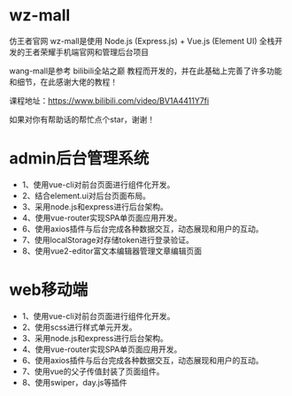 # wz-mall
 仿王者官网
 wz-mall是使用 Node.js (Express.js) + Vue.js (Element UI) 全栈开发的王者荣耀手机端官网和管理后台项目

 wang-mall是参考 bilibili全站之巅 教程而开发的，并在此基础上完善了许多功能和细节，在此感谢大佬的教程！

 课程地址：https://www.bilibili.com/video/BV1A4411Y7fi
 
 如果对你有帮助话的帮忙点个star，谢谢！
# admin后台管理系统
* 1、使用vue-cli对前台页面进行组件化开发。
* 2、结合element.ui对后台页面布局。
* 3、采用node.js和express进行后台架构。
* 4、使用vue-router实现SPA单页面应用开发。
* 6、使用axios插件与后台完成各种数据交互，动态展现和用户的互动。
* 7、使用localStorage对存储token进行登录验证。
* 8、使用vue2-editor富文本编辑器管理文章编辑页面
#  web移动端
* 1、使用vue-cli对前台页面进行组件化开发。
* 2、使用scss进行样式单元开发。
* 3、采用node.js和express进行后台架构。
* 4、使用vue-router实现SPA单页面应用开发。
* 6、使用axios插件与后台完成各种数据交互，动态展现和用户的互动。
* 7、使用vue的父子传值封装了页面组件。
* 8、使用swiper，day.js等插件
